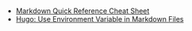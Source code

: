 ###
- [Markdown Quick Reference Cheat Sheet](https://wordpress.com/support/markdown-quick-reference/)
- [Hugo: Use Environment Variable in Markdown Files](https://ruddra.com/hugo-use-env-variable-in-md/)